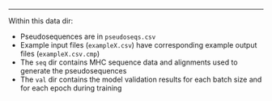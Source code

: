 

---

Within this data dir:
* Pseudosequences are in `pseudoseqs.csv`
* Example input files (`exampleX.csv`) have corresponding example output files (`exampleX.csv.cmp`)
* The `seq` dir contains MHC sequence data and alignments used to generate the pseudosequences
* The `val` dir contains the model validation results for each batch size and for each epoch during training
